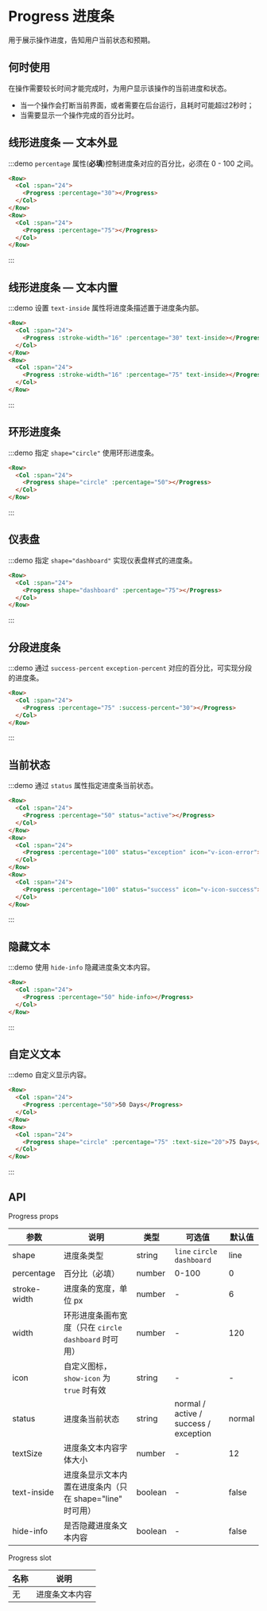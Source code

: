# Progress 进度条

用于展示操作进度，告知用户当前状态和预期。

## 何时使用

在操作需要较长时间才能完成时，为用户显示该操作的当前进度和状态。

- 当一个操作会打断当前界面，或者需要在后台运行，且耗时可能超过2秒时；
- 当需要显示一个操作完成的百分比时。

## 线形进度条 — 文本外显

:::demo `percentage` 属性(**必填**)控制进度条对应的百分比，必须在 0 - 100 之间。

```html
<Row>
  <Col :span="24">
    <Progress :percentage="30"></Progress>
  </Col>
</Row>
<Row>
  <Col :span="24">
    <Progress :percentage="75"></Progress>
  </Col>
</Row>
```
:::

## 线形进度条 — 文本内置

:::demo 设置 `text-inside` 属性将进度条描述置于进度条内部。

```html
<Row>
  <Col :span="24">
    <Progress :stroke-width="16" :percentage="30" text-inside></Progress>
  </Col>
</Row>
<Row>
  <Col :span="24">
    <Progress :stroke-width="16" :percentage="75" text-inside></Progress>
  </Col>
</Row>
```
:::

## 环形进度条

:::demo 指定 `shape="circle"` 使用环形进度条。

```html
<Row>
  <Col :span="24">
    <Progress shape="circle" :percentage="50"></Progress>
  </Col>
</Row>
```
:::

## 仪表盘

:::demo 指定 `shape="dashboard"` 实现仪表盘样式的进度条。

```html
<Row>
  <Col :span="24">
    <Progress shape="dashboard" :percentage="75"></Progress>
  </Col>
</Row>
```
:::

## 分段进度条

:::demo 通过 `success-percent` `exception-percent` 对应的百分比，可实现分段的进度条。

```html
<Row>
  <Col :span="24">
    <Progress :percentage="75" :success-percent="30"></Progress>
  </Col>
</Row>
```
:::

## 当前状态

:::demo 通过 `status` 属性指定进度条当前状态。

```html
<Row>
  <Col :span="24">
    <Progress :percentage="50" status="active"></Progress>
  </Col>
</Row>
<Row>
  <Col :span="24">
    <Progress :percentage="100" status="exception" icon="v-icon-error"></Progress>
  </Col>
</Row>
<Row>
  <Col :span="24">
    <Progress :percentage="100" status="success" icon="v-icon-success"></Progress>
  </Col>
</Row>
```
:::

## 隐藏文本

:::demo 使用 `hide-info` 隐藏进度条文本内容。

```html
<Row>
  <Col :span="24">
    <Progress :percentage="50" hide-info></Progress>
  </Col>
</Row>
```
:::

## 自定义文本

:::demo 自定义显示内容。

```html
<Row>
  <Col :span="24">
    <Progress :percentage="50">50 Days</Progress>
  </Col>
</Row>
<Row>
  <Col :span="24">
    <Progress shape="circle" :percentage="75" :text-size="20">75 Days</Progress>
  </Col>
</Row>
```
:::

## API

Progress props

| 参数 | 说明 | 类型 | 可选值 | 默认值 |
|---- |---- |---- |---- |---- |
| shape | 进度条类型 | string | `line` `circle` `dashboard` | line |
| percentage | 百分比（必填） | number | 0-100 | 0 |
| stroke-width | 进度条的宽度，单位 px | number | - | 6 |
| width | 环形进度条画布宽度（只在 `circle` `dashboard` 时可用） | number | - | 120 |
| icon | 自定义图标，`show-icon` 为 `true` 时有效 | string | - | - |
| status | 进度条当前状态 | string | normal \/ active \/ success \/ exception | normal |
| textSize | 进度条文本内容字体大小 | number | - | 12 |
| text-inside | 进度条显示文本内置在进度条内（只在 shape="line" 时可用） | boolean | - | false |
| hide-info | 是否隐藏进度条文本内容 | boolean | - | false |

Progress slot

| 名称 | 说明 |
|---- |---- |
| 无 | 进度条文本内容 |

<script>
  import Row from '@/components/row';
  import Col from '@/components/col';
  import Progress from '@/components/Progress';

  export default {
    components: {
      Row,
      Col,
      Progress,
    },
  };
</script>